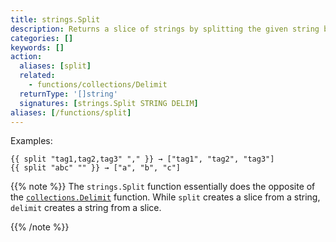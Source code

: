 ```yaml
---
title: strings.Split
description: Returns a slice of strings by splitting the given string by a delimiter.
categories: []
keywords: []
action:
  aliases: [split]
  related:
    - functions/collections/Delimit
  returnType: '[]string'
  signatures: [strings.Split STRING DELIM]
aliases: [/functions/split]
---
```


Examples:

```go-html-template
{{ split "tag1,tag2,tag3" "," }} → ["tag1", "tag2", "tag3"]
{{ split "abc" "" }} → ["a", "b", "c"]
```

{{% note %}}
The `strings.Split` function essentially does the opposite of the [`collections.Delimit`] function. While `split` creates a slice from a string, `delimit` creates a string from a slice.

[`collections.Delimit`]: /functions/collections/delimit/
{{% /note %}}
